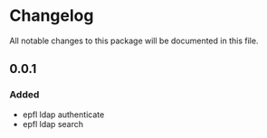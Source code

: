 # Changelog
All notable changes to this package will be documented in this file.


## 0.0.1
### Added
- epfl ldap authenticate 
- epfl ldap search 
